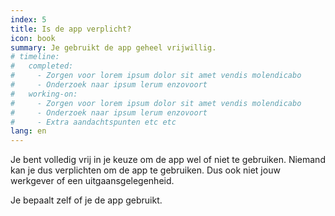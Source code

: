```yaml
---
index: 5
title: Is de app verplicht?
icon: book
summary: Je gebruikt de app geheel vrijwillig. 
# timeline:
#   completed:
#     - Zorgen voor lorem ipsum dolor sit amet vendis molendicabo
#     - Onderzoek naar ipsum lerum enzovoort
#   working-on:
#     - Zorgen voor lorem ipsum dolor sit amet vendis molendicabo
#     - Onderzoek naar ipsum lerum enzovoort
#     - Extra aandachtspunten etc etc
lang: en
---
```


Je bent volledig vrij in je keuze om de app wel of niet te gebruiken. Niemand kan je dus verplichten om de app te gebruiken. Dus ook niet jouw werkgever of een uitgaansgelegenheid.

Je bepaalt zelf of je de app gebruikt. 

